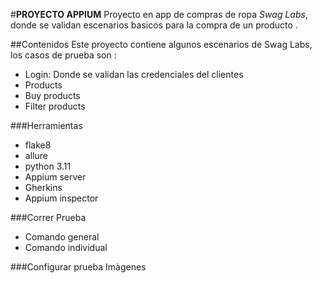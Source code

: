 #**PROYECTO  APPIUM**
Proyecto en app de  compras de ropa *Swag Labs*,  donde se validan escenarios basicos para la compra de un producto .

##Contenidos
Este proyecto contiene algunos escenarios de Swag Labs, los casos de prueba son :
- Login: Donde se validan las credenciales del clientes
- Products
- Buy products
- Filter products

###Herramientas
- flake8
- allure
- python 3.11
- Appium server
- Gherkins
- Appium inspector

###Correr Prueba
- Comando general
- Comando individual

###Configurar prueba
Imàgenes 

